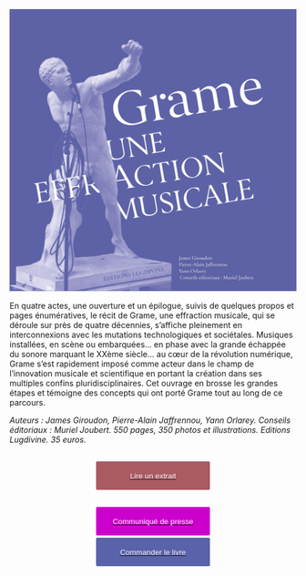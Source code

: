 ![Book cover](./Couverture.jpg)

En quatre actes, une ouverture et un épilogue, suivis de quelques propos et pages énumératives, le récit de Grame, une effraction musicale, qui se déroule sur près de quatre décennies, s’affiche pleinement en interconnexions avec les mutations technologiques et sociétales. Musiques installées, en scène ou embarquées... en phase avec la grande échappée du sonore marquant le XXème siècle... au cœur de la révolution numérique, Grame s’est rapidement imposé comme acteur dans le champ de l’innovation musicale et scientifique en portant la création dans ses multiples confins pluridisciplinaires. Cet ouvrage en brosse les grandes étapes et témoigne des concepts qui ont porté Grame tout au long de ce parcours.

_Auteurs : James Giroudon, Pierre-Alain Jaffrennou, Yann Orlarey._
_Conseils éditoriaux : Muriel Joubert._
_550 pages, 350 photos et illustrations._
_Editions Lugdivine. 35 euros._


<a href="./extrait.pdf" >
	<button style="background-color: rgb(170,90,98); border:none; color: rgb(240,240,240); height:50px; width:200px; margin-top:30px; margin-bottom:4px; margin-left:auto; margin-right:auto; display: block; border-radius: 2px;"> 
		Lire un extrait
	</button>
</a>
<a href="./communique-presse.pdf" >
	<button style="background-color: rgb(204,0,204); border:none; color: rgb(240,240,240); height:50px; width:200px; margin-top:30px; margin-bottom:4px; margin-left:auto; margin-right:auto; display: block; border-radius: 2px;"> 
		Communiqué de presse
	</button>
</a>
<a href="https://docs.google.com/forms/d/e/1FAIpQLScLCjXs3Xj6-VtVk2xyAWq1rQXPHhnaoTciAwInFju_6_AsmA/viewform" >
	<button style="background-color: rgb(90,98,170); border:none; color: rgb(240,240,240); height:50px; width:200px; margin-top:4px; margin-bottom:10px; margin-left:auto; margin-right:auto;  display: block; border-radius: 2px;"> 
		Commander le livre
	</button>
</a>
